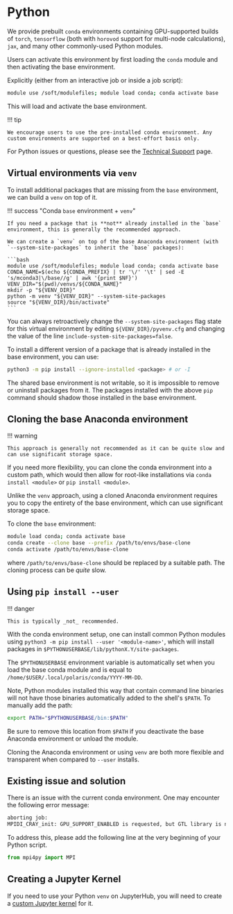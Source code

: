 # Python

We provide prebuilt `conda` environments containing GPU-supported builds of `torch`, `tensorflow` (both with `horovod` support for multi-node calculations), `jax`, and many other commonly-used Python modules.

Users can activate this environment by first loading the `conda` module and then activating the base environment.

Explicitly (either from an interactive job or inside a job script):

```bash linenums="1"
module use /soft/modulefiles; module load conda; conda activate base
```

This will load and activate the base environment.

!!! tip

    We encourage users to use the pre-installed conda environment. Any custom environments are supported on a best-effort basis only.

For Python issues or questions, please see the [Technical Support](../../support/technical-support.md) page.

## Virtual environments via `venv`

To install additional packages that are missing from the `base` environment, we can build a `venv` on top of it.

!!! success "Conda `base` environment + `venv`"

    If you need a package that is **not** already installed in the `base` environment, this is generally the recommended approach.

    We can create a `venv` on top of the base Anaconda environment (with `--system-site-packages` to inherit the `base` packages):

    ```bash
    module use /soft/modulefiles; module load conda; conda activate base
    CONDA_NAME=$(echo ${CONDA_PREFIX} | tr '\/' '\t' | sed -E 's/mconda3|\/base//g' | awk '{print $NF}')
    VENV_DIR="$(pwd)/venvs/${CONDA_NAME}"
    mkdir -p "${VENV_DIR}"
    python -m venv "${VENV_DIR}" --system-site-packages
    source "${VENV_DIR}/bin/activate"
    ```

You can always retroactively change the `--system-site-packages` flag state for this virtual environment by editing `${VENV_DIR}/pyvenv.cfg` and changing the value of the line `include-system-site-packages=false`.

To install a different version of a package that is already installed in the base environment, you can use:

```bash
python3 -m pip install --ignore-installed <package> # or -I
```

The shared base environment is not writable, so it is impossible to remove or uninstall packages from it. The packages installed with the above `pip` command should shadow those installed in the base environment.

## Cloning the base Anaconda environment

!!! warning

    This approach is generally not recommended as it can be quite slow and can use significant storage space.

If you need more flexibility, you can clone the conda environment into a custom path, which would then allow for root-like installations via `conda install <module>` or `pip install <module>`.

Unlike the `venv` approach, using a cloned Anaconda environment requires you to copy the entirety of the base environment, which can use significant storage space.

To clone the `base` environment:

```bash
module load conda; conda activate base
conda create --clone base --prefix /path/to/envs/base-clone
conda activate /path/to/envs/base-clone
```

where `/path/to/envs/base-clone` should be replaced by a suitable path. The cloning process can be _quite_ slow.

## Using `pip install --user`

!!! danger

    This is typically _not_ recommended.

With the conda environment setup, one can install common Python modules using `python3 -m pip install --user '<module-name>'`, which will install packages in `$PYTHONUSERBASE/lib/pythonX.Y/site-packages`.

The `$PYTHONUSERBASE` environment variable is automatically set when you load the base conda module and is equal to `/home/$USER/.local/polaris/conda/YYYY-MM-DD`.

Note, Python modules installed this way that contain command line binaries will not have those binaries automatically added to the shell's `$PATH`. To manually add the path:

```bash
export PATH="$PYTHONUSERBASE/bin:$PATH"
```

Be sure to remove this location from `$PATH` if you deactivate the base Anaconda environment or unload the module.

Cloning the Anaconda environment or using `venv` are both more flexible and transparent when compared to `--user` installs.

## Existing issue and solution

There is an issue with the current conda environment. One may encounter the following error message:

```bash
aborting job:
MPIDI_CRAY_init: GPU_SUPPORT_ENABLED is requested, but GTL library is not linked
```

To address this, please add the following line at the very beginning of your Python script.

```python
from mpi4py import MPI
```

## Creating a Jupyter Kernel

If you need to use your Python `venv` on JupyterHub, you will need to create a [custom Jupyter kernel](https://docs.alcf.anl.gov/services/jupyter-hub/#custom-ipython-kernels) for it.
